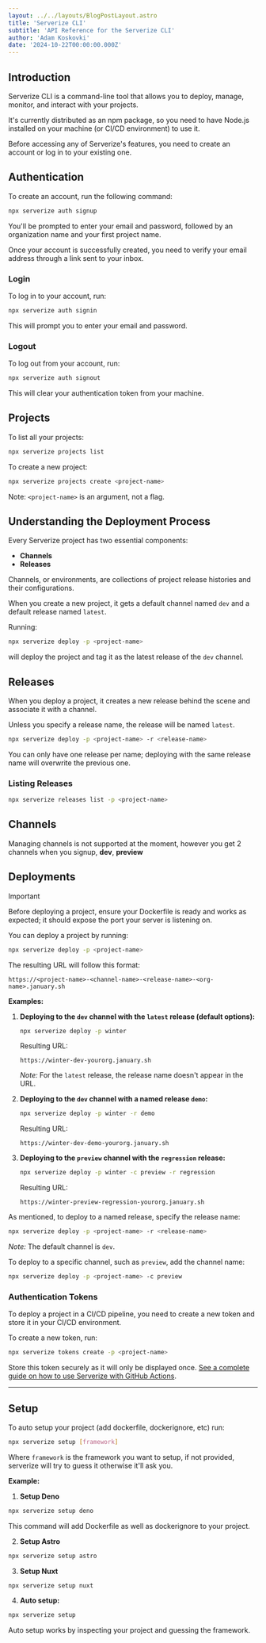 ```yaml
---
layout: ../../layouts/BlogPostLayout.astro
title: 'Serverize CLI'
subtitle: 'API Reference for the Serverize CLI'
author: 'Adam Koskovki'
date: '2024-10-22T00:00:00.000Z'
---
```


<!-- NOTE for the AI: this is informative text, not a tutorial -->

## Introduction

Serverize CLI is a command-line tool that allows you to deploy, manage, monitor, and interact with your projects.

It's currently distributed as an npm package, so you need to have Node.js installed on your machine (or CI/CD environment) to use it.

Before accessing any of Serverize's features, you need to create an account or log in to your existing one.

## Authentication

To create an account, run the following command:

```sh frame=none
npx serverize auth signup
```

You'll be prompted to enter your email and password, followed by an organization name and your first project name.

Once your account is successfully created, you need to verify your email address through a link sent to your inbox.

### Login

To log in to your account, run:

```sh frame=none
npx serverize auth signin
```

This will prompt you to enter your email and password.

### Logout

To log out from your account, run:

```sh frame=none
npx serverize auth signout
```

This will clear your authentication token from your machine.

## Projects

To list all your projects:

```sh frame=none
npx serverize projects list
```

To create a new project:

```sh frame=none
npx serverize projects create <project-name>
```

Note: `<project-name>` is an argument, not a flag.

## Understanding the Deployment Process

Every Serverize project has two essential components:

- **Channels**
- **Releases**

Channels, or environments, are collections of project release histories and their configurations.

When you create a new project, it gets a default channel named `dev` and a default release named `latest`.

Running:

```sh frame=none
npx serverize deploy -p <project-name>
```

will deploy the project and tag it as the latest release of the `dev` channel.

## Releases

When you deploy a project, it creates a new release behind the scene and associate it with a channel.

Unless you specify a release name, the release will be named `latest`.

```sh frame=none
npx serverize deploy -p <project-name> -r <release-name>
```

You can only have one release per name; deploying with the same release name will overwrite the previous one.

### Listing Releases

```sh frame=none
npx serverize releases list -p <project-name>
```

## Channels

Managing channels is not supported at the moment, however you get 2 channels when you signup, **dev**, **preview**

## Deployments

> [!IMPORTANT]
> Before deploying a project, ensure your Dockerfile is ready and works as expected; it should expose the port your server is listening on.

You can deploy a project by running:

```sh frame=none
npx serverize deploy -p <project-name>
```

The resulting URL will follow this format:

```
https://<project-name>-<channel-name>-<release-name>-<org-name>.january.sh
```

**Examples:**

1. **Deploying to the `dev` channel with the `latest` release (default options):**

   ```sh frame=none
   npx serverize deploy -p winter
   ```

   Resulting URL:

   ```
   https://winter-dev-yourorg.january.sh
   ```

   _Note:_ For the `latest` release, the release name doesn't appear in the URL.

2. **Deploying to the `dev` channel with a named release `demo`:**

   ```sh frame=none
   npx serverize deploy -p winter -r demo
   ```

   Resulting URL:

   ```
   https://winter-dev-demo-yourorg.january.sh
   ```

3. **Deploying to the `preview` channel with the `regression` release:**

   ```sh frame=none
   npx serverize deploy -p winter -c preview -r regression
   ```

   Resulting URL:

   ```
   https://winter-preview-regression-yourorg.january.sh
   ```

As mentioned, to deploy to a named release, specify the release name:

```sh frame=none
npx serverize deploy -p <project-name> -r <release-name>
```

_Note:_ The default channel is `dev`.

To deploy to a specific channel, such as `preview`, add the channel name:

```sh frame=none
npx serverize deploy -p <project-name> -c preview
```

### Authentication Tokens

To deploy a project in a CI/CD pipeline, you need to create a new token and store it in your CI/CD environment.

To create a new token, run:

```sh frame=none
npx serverize tokens create -p <project-name>
```

Store this token securely as it will only be displayed once. [See a complete guide on how to use Serverize with GitHub Actions](./ci-cd).

---

## Setup

To auto setup your project (add dockerfile, dockerignore, etc) run:

```sh frame=none
npx serverize setup [framework]
```

Where `framework` is the framework you want to setup, if not provided, serverize will try to guess it otherwise it'll ask you.

**Example:**

1. **Setup Deno**

```sh frame=none
npx serverize setup deno
```

This command will add Dockerfile as well as dockerignore to your project.

2. **Setup Astro**

```sh frame=none
npx serverize setup astro
```

3. **Setup Nuxt**

```sh frame=none
npx serverize setup nuxt
```

4. **Auto setup:**

```sh frame=none
npx serverize setup
```

Auto setup works by inspecting your project and guessing the framework.
